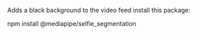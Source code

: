 Adds a black background to the video feed 
install this package:

npm install @mediapipe/selfie_segmentation
